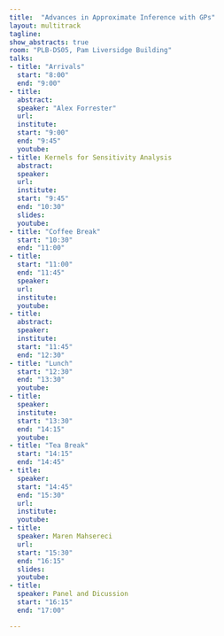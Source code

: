 ```yaml
---
title:  "Advances in Approximate Inference with GPs"
layout: multitrack
tagline: 
show_abstracts: true
room: "PLB-DS05, Pam Liversidge Building"
talks:
- title: "Arrivals"
  start: "8:00"
  end: "9:00"
- title:
  abstract:
  speaker: "Alex Forrester"
  url: 
  institute: 
  start: "9:00"
  end: "9:45"
  youtube: 
- title: Kernels for Sensitivity Analysis
  abstract:
  speaker: 
  url: 
  institute: 
  start: "9:45"
  end: "10:30"
  slides:  
  youtube: 
- title: "Coffee Break"
  start: "10:30"
  end: "11:00"
- title:
  start: "11:00"
  end: "11:45"
  speaker: 
  url: 
  institute: 
  youtube: 
- title:
  abstract:
  speaker:
  institute: 
  start: "11:45"
  end: "12:30"
- title: "Lunch"
  start: "12:30"
  end: "13:30"
  youtube: 
- title:
  speaker: 
  institute:
  start: "13:30"
  end: "14:15"
  youtube: 
- title: "Tea Break"
  start: "14:15"
  end: "14:45"
- title:
  speaker: 
  start: "14:45"
  end: "15:30"
  url: 
  institute: 
  youtube:
- title:
  speaker: Maren Mahsereci
  url:   
  start: "15:30"
  end: "16:15"
  slides: 
  youtube: 
- title:
  speaker: Panel and Dicussion
  start: "16:15"
  end: "17:00"

---
```


